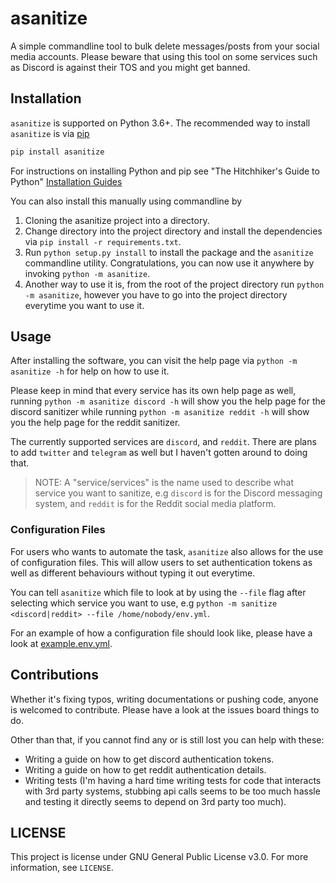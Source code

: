 # asanitize
A simple commandline tool to bulk delete messages/posts from your social media accounts. Please beware that using this tool on some services such as Discord is against their TOS and you might get banned.

## Installation
`asanitize` is supported on Python 3.6+. The recommended way to install `asanitize` is via [pip](https://pypi.org/project/pip/)

```bash
pip install asanitize
```

For instructions on installing Python and pip see "The Hitchhiker's Guide to Python" [Installation Guides](https://docs.python-guide.org/starting/installation/)

You can also install this manually using commandline by

1. Cloning the asanitize project into a directory.
2. Change directory into the project directory and install the dependencies via `pip install -r requirements.txt`.
3. Run `python setup.py install` to install the package and the `asanitize` commandline utility. Congratulations, you can now use it anywhere by invoking `python -m asanitize`.
4. Another way to use it is, from the root of the project directory run `python -m asanitize`, however you have to go into the project directory everytime you want to use it. 

## Usage
After installing the software, you can visit the help page via `python -m asanitize -h` for help on how to use it. 

Please keep in mind that every service has its own help page as well, running `python -m asanitize discord -h` will show you the help page for the discord sanitizer while running `python -m asanitize reddit -h` will show you the help page for the reddit sanitizer.

The currently supported services are `discord`, and `reddit`. There are plans to add `twitter` and `telegram` as well but I haven't gotten around to doing that.

> NOTE: A "service/services" is the name used to describe what service you want to sanitize, e.g `discord` is for the Discord messaging system, and `reddit` is for the Reddit social media platform.

### Configuration Files
For users who wants to automate the task, `asanitize` also allows for the use of configuration files. This will allow users to set authentication tokens as well as different behaviours without typing it out everytime.

You can tell `asanitize` which file to look at by using the `--file` flag after selecting which service you want to use, e.g `python -m sanitize <discord|reddit> --file /home/nobody/env.yml`.

For an example of how a configuration file should look like, please have a look at [example.env.yml](./example.env.yml).

## Contributions
Whether it's fixing typos, writing documentations or pushing code, anyone is welcomed to contribute. Please have a look at the issues board things to do.

Other than that, if you cannot find any or is still lost you can help with these:

- Writing a guide on how to get discord authentication tokens.
- Writing a guide on how to get reddit authentication details.
- Writing tests (I'm having a hard time writing tests for code that interacts with 3rd party systems, stubbing api calls seems to be too much hassle and testing it directly seems to depend on 3rd party too much).

## LICENSE
This project is license under GNU General Public License v3.0. For more information, see `LICENSE`.
